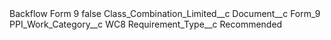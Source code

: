 <?xml version="1.0" encoding="UTF-8"?>
<CustomMetadata xmlns="http://soap.sforce.com/2006/04/metadata" xmlns:xsi="http://www.w3.org/2001/XMLSchema-instance" xmlns:xsd="http://www.w3.org/2001/XMLSchema">
    <label>Backflow Form 9</label>
    <protected>false</protected>
    <values>
        <field>Class_Combination_Limited__c</field>
        <value xsi:nil="true"/>
    </values>
    <values>
        <field>Document__c</field>
        <value xsi:type="xsd:string">Form_9</value>
    </values>
    <values>
        <field>PPI_Work_Category__c</field>
        <value xsi:type="xsd:string">WC8</value>
    </values>
    <values>
        <field>Requirement_Type__c</field>
        <value xsi:type="xsd:string">Recommended</value>
    </values>
</CustomMetadata>
